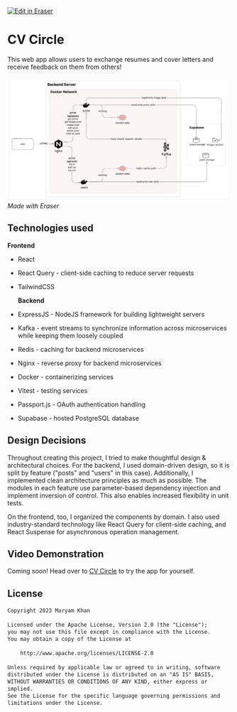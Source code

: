 <p><a target="_blank" href="https://app.eraser.io/workspace/eI5y2LS9WNWkJZPiNXvt" id="edit-in-eraser-github-link"><img alt="Edit in Eraser" src="https://firebasestorage.googleapis.com/v0/b/second-petal-295822.appspot.com/o/images%2Fgithub%2FOpen%20in%20Eraser.svg?alt=media&amp;token=968381c8-a7e7-472a-8ed6-4a6626da5501"></a></p>

# CV Circle

This web app allows users to exchange resumes and cover letters and receive feedback on them from others!

![Architectural Diagram](architectural-diagram.png "Architectural Diagram")
_Made with Eraser_

## Technologies used

**Frontend**

- React
- React Query - client-side caching to reduce server requests
- TailwindCSS

  **Backend**

- ExpressJS - NodeJS framework for building lightweight servers
- Kafka - event streams to synchronize information across microservices while keeping them loosely coupled
- Redis - caching for backend microservices
- Nginx - reverse proxy for backend microservices
- Docker - containerizing services
- Vitest - testing services
- Passport.js - OAuth authentication handling
- Supabase - hosted PostgreSQL database

## Design Decisions

Throughout creating this project, I tried to make thoughtful design & architectural choices. For the backend, I used domain-driven design, so it is split by feature ("posts" and "users" in this case). Additionally, I implemented clean architecture principles as much as possible. The modules in each feature use parameter-based dependency injection and implement inversion of control. This also enables increased flexibility in unit tests.

On the frontend, too, I organized the components by domain. I also used industry-standard technology like React Query for client-side caching, and React Suspense for asynchronous operation management.

## Video Demonstration

Coming soon! Head over to [CV Circle](https://www.cv-circle.onrender.com) to try the app for yourself.

## License

```
Copyright 2023 Maryam Khan

Licensed under the Apache License, Version 2.0 (the "License");
you may not use this file except in compliance with the License.
You may obtain a copy of the License at

    http://www.apache.org/licenses/LICENSE-2.0

Unless required by applicable law or agreed to in writing, software
distributed under the License is distributed on an "AS IS" BASIS,
WITHOUT WARRANTIES OR CONDITIONS OF ANY KIND, either express or implied.
See the License for the specific language governing permissions and
limitations under the License.
```

<!--- Eraser file: https://app.eraser.io/workspace/eI5y2LS9WNWkJZPiNXvt --->
